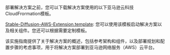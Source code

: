 部署解决方案之前，您可以下载解决方案使用的以下亚马逊云科技CloudFrormation模板。

[Stable-Diffusion-AWS-Extension.template](https://console.aws.amazon.com/cloudformation/home?#/stacks/create/template?stackName=stable-diffusion-aws&templateURL=https://aws-gcr-solutions.s3.amazonaws.com/stable-diffusion-aws-extension-github-mainline/latest/custom-domain/Stable-diffusion-aws-extension-middleware-stack.template.json): 您可以使用该模板启动解决方案以及相关组件。您还可以根据需要定制模板。 


该实施指南提供了关于解决方案的概述，包括参考架构和组件，以及部署规划和配置步骤的考虑事项，用于将解决方案部署到亚马逊网络服务（AWS）云平台。
